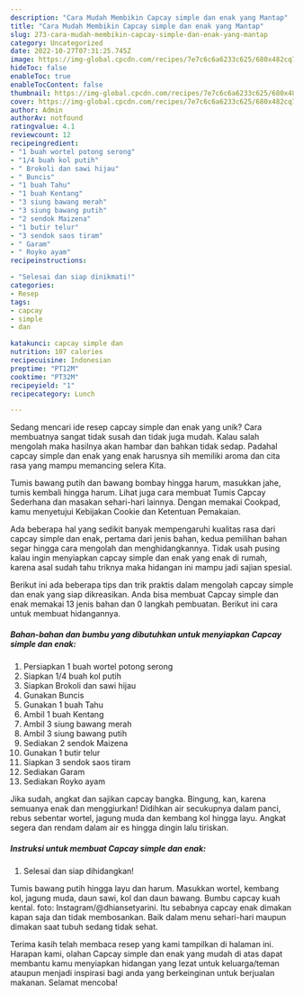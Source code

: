 ```yaml
---
description: "Cara Mudah Membikin Capcay simple dan enak yang Mantap"
title: "Cara Mudah Membikin Capcay simple dan enak yang Mantap"
slug: 273-cara-mudah-membikin-capcay-simple-dan-enak-yang-mantap
category: Uncategorized
date: 2022-10-27T07:31:25.745Z
image: https://img-global.cpcdn.com/recipes/7e7c6c6a6233c625/680x482cq70/capcay-simple-dan-enak-foto-resep-utama.jpg
hideToc: false
enableToc: true
enableTocContent: false
thumbnail: https://img-global.cpcdn.com/recipes/7e7c6c6a6233c625/680x482cq70/capcay-simple-dan-enak-foto-resep-utama.jpg
cover: https://img-global.cpcdn.com/recipes/7e7c6c6a6233c625/680x482cq70/capcay-simple-dan-enak-foto-resep-utama.jpg
author: Admin
authorAv: notfound
ratingvalue: 4.1
reviewcount: 12
recipeingredient:
- "1 buah wortel potong serong"
- "1/4 buah kol putih"
- " Brokoli dan sawi hijau"
- " Buncis"
- "1 buah Tahu"
- "1 buah Kentang"
- "3 siung bawang merah"
- "3 siung bawang putih"
- "2 sendok Maizena"
- "1 butir telur"
- "3 sendok saos tiram"
- " Garam"
- " Royko ayam"
recipeinstructions:

- "Selesai dan siap dinikmati!"
categories:
- Resep
tags:
- capcay
- simple
- dan

katakunci: capcay simple dan 
nutrition: 107 calories
recipecuisine: Indonesian
preptime: "PT12M"
cooktime: "PT32M"
recipeyield: "1"
recipecategory: Lunch

---
```





Sedang mencari ide resep capcay simple dan enak yang unik? Cara membuatnya sangat tidak susah dan tidak juga mudah. Kalau salah mengolah maka hasilnya akan hambar dan bahkan tidak sedap. Padahal capcay simple dan enak yang enak harusnya sih memiliki aroma dan cita rasa yang mampu memancing selera Kita.





Tumis bawang putih dan bawang bombay hingga harum, masukkan jahe, tumis kembali hingga harum. Lihat juga cara membuat Tumis Capcay Sederhana dan masakan sehari-hari lainnya. Dengan memakai Cookpad, kamu menyetujui Kebijakan Cookie dan Ketentuan Pemakaian.

Ada beberapa hal yang sedikit banyak mempengaruhi kualitas rasa dari capcay simple dan enak, pertama dari jenis bahan, kedua pemilihan bahan segar hingga cara mengolah dan menghidangkannya. Tidak usah pusing kalau ingin menyiapkan capcay simple dan enak yang enak di rumah, karena asal sudah tahu triknya maka hidangan ini mampu jadi sajian spesial.






Berikut ini ada beberapa tips dan trik praktis dalam mengolah capcay simple dan enak yang siap dikreasikan. Anda bisa membuat Capcay simple dan enak memakai 13 jenis bahan dan 0 langkah pembuatan. Berikut ini cara untuk membuat hidangannya.

<!--inarticleads1-->

##### Bahan-bahan dan bumbu yang dibutuhkan untuk menyiapkan Capcay simple dan enak:

1. Persiapkan 1 buah wortel potong serong
1. Siapkan 1/4 buah kol putih
1. Siapkan  Brokoli dan sawi hijau
1. Gunakan  Buncis
1. Gunakan 1 buah Tahu
1. Ambil 1 buah Kentang
1. Ambil 3 siung bawang merah
1. Ambil 3 siung bawang putih
1. Sediakan 2 sendok Maizena
1. Gunakan 1 butir telur
1. Siapkan 3 sendok saos tiram
1. Sediakan  Garam
1. Sediakan  Royko ayam


Jika sudah, angkat dan sajikan capcay bangka. Bingung, kan, karena semuanya enak dan menggiurkan! Didihkan air secukupnya dalam panci, rebus sebentar wortel, jagung muda dan kembang kol hingga layu. Angkat segera dan rendam dalam air es hingga dingin lalu tiriskan. 

<!--inarticleads2-->

##### Instruksi untuk membuat Capcay simple dan enak:


1. Selesai dan siap dihidangkan!

Tumis bawang putih hingga layu dan harum. Masukkan wortel, kembang kol, jagung muda, daun sawi, kol dan daun bawang. Bumbu capcay kuah kental. foto: Instagram/@dhiansetyarini. Itu sebabnya capcay enak dimakan kapan saja dan tidak membosankan. Baik dalam menu sehari-hari maupun dimakan saat tubuh sedang tidak sehat. 

Terima kasih telah membaca resep yang kami tampilkan di halaman ini. Harapan kami, olahan Capcay simple dan enak yang mudah di atas dapat membantu kamu menyiapkan hidangan yang lezat untuk keluarga/teman ataupun menjadi inspirasi bagi anda yang berkeinginan untuk berjualan makanan. Selamat mencoba!
